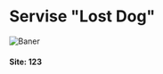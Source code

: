 <h1>Servise <strong>"Lost Dog"</strong></h1>

<p>
	<img src="https://i.ibb.co/pL9btzT/3.png" alt="Baner">
</p>

<h4>Site: 123</h4>

